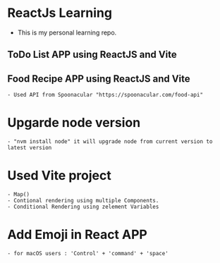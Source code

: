# ReactJs Learning

- This is my personal learning repo.
## ToDo List APP using ReactJS and Vite
## Food Recipe APP using ReactJS and Vite
    - Used API from Spoonacular "https://spoonacular.com/food-api"

# Upgarde node version

    - "nvm install node" it will upgrade node from current version to latest version

# Used Vite project
    - Map()
    - Contional rendering using multiple Components.
    - Conditional Rendering using zelement Variables

# Add Emoji in React APP

    - for macOS users : 'Control' + 'command' + 'space'







